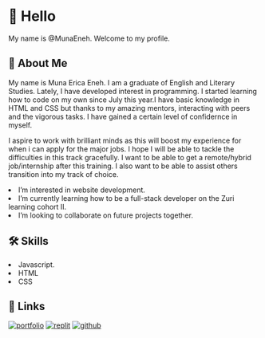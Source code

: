 # 👋 Hello
My name is @MunaEneh. Welcome to my profile.

## 🚀 About Me
<p>My name is Muna Erica Eneh. I am a graduate of English and Literary Studies. Lately, I have developed interest in programming. I started learning how to code on my own since July this year.I have basic knowledge in HTML and CSS but thanks to my amazing mentors, interacting with peers and the vigorous tasks. I have gained a certain level of confidernce in myself.</p>
<p>I aspire to work with brilliant minds as this will boost my experience for when i can apply for the major jobs. I hope I will be able to tackle the difficulties in this track gracefully. I want to be able to get a remote/hybrid job/internship after this training. I also want to be able to assist others transition into my track of choice.</p>
<li>I’m interested in website development.</li>
<li>I’m currently learning how to be a full-stack developer on the Zuri learning cohort II.</li>
<li>I’m looking to collaborate on future projects together.</li>
  
## 🛠 Skills
<li>Javascript.</li>
<li>HTML</li>
<li>CSS</li>

## 🔗 Links
[![portfolio](https://img.shields.io/badge/my_portfolio-000?style=for-the-badge&logo=ko-fi&logoColor=white)](https://replit.com/@MunaEneh/Portfolio-Website-Zuri-task-by-Muna-Eneh)
[![replit](https://img.shields.io/badge/replit-lightgrey?style=for-the-badge&logo=replit&logoColor=orangered)](https://replit.com/@MunaEneh)
[![github](https://img.shields.io/badge/github-grey?style=for-the-badge&logo=github&logoColor=black)](https://github.com/MunaEneh)
